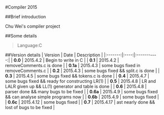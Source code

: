#Compiler 2015

##Brief introduction

Chu Wei's compiler project

##Some details

>Language:C

##Version details
| Version | Date | Description |
|:-------:|:----:|:-----------:|
| **0.0** | 2015.4.2 | Begin to write in C |
| **0.1** | 2015.4.2 | removeComments.c is done |
| **0.1a** | 2015.4.3 | some bugs fixed in removeComments.c |
| **0.2** | 2015.4.3 | some bugs fixed && split.c is done |
| **0.3** | 2015.4.5 | some bugs fixed && tokens.c is done |
| **0.4** | 2015.4.7 | some bugs fixed && ready for constructing LR(1) |
| **0.5** | 2015.4.8 | LR and LALR given up && LL(1) generator and table is done |
| **0.6** | 2015.4.8 | parser done && many bugs to be fixed |
| **0.6a** | 2015.4.9 | some bugs fixed && can analyse simple programs now |
| **0.6b** | 2015.4.9 | some bugs fixed |
| **0.6c** | 2015.4.12 | some bugs fixed |
| **0.7** | 2015.4.17 | ast nearly done && lost of bugs to be fixed |